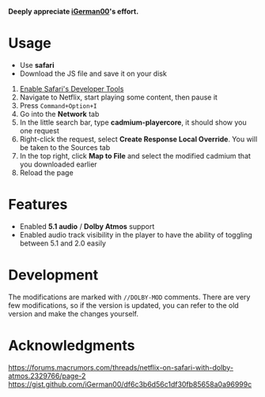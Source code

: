 **Deeply appreciate [iGerman00](https://gist.github.com/iGerman00)'s effort.**  

# Usage  
- Use **safari**  
- Download the JS file and save it on your disk  

1. [Enable Safari's Developer Tools](https://support.apple.com/guide/safari/use-the-developer-tools-in-the-develop-menu-sfri20948/mac#:~:text=If%20you%20don%27t%20see,Show%20features%20for%20web%20developers.”)  
2. Navigate to Netflix, start playing some content, then pause it
3. Press `Command+Option+I`
4. Go into the **Network** tab
5. In the little search bar, type **cadmium-playercore**, it should show you one request
6. Right-click the request, select **Create Response Local Override**. You will be taken to the Sources tab
7. In the top right, click **Map to File** and select the modified cadmium that you downloaded earlier
8. Reload the page
# Features​  
- Enabled **5.1 audio** / **Dolby Atmos** support
- Enabled audio track visibility in the player to have the ability of toggling between 5.1 and 2.0 easily

# Development​  
The modifications are marked with `//DOLBY-MOD` comments. There are very few modifications, so if the version is updated, you can refer to the old version and make the changes yourself.

# Acknowledgments  
https://forums.macrumors.com/threads/netflix-on-safari-with-dolby-atmos.2329766/page-2  
https://gist.github.com/iGerman00/df6c3b6d56c1df30fb85658a0a96999c
